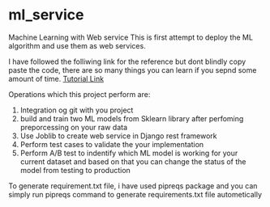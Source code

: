 # ml_service
Machine Learning with Web service
This is first attempt to deploy the ML algorithm and use them as web services.

I have followed the folliwing link for the reference but dont blindly copy paste the code, there are so many things you can learn if you sepnd some amount of time.
<a href = "https://www.deploymachinelearning.com/"> Tutorial Link </a>

Operations which this project perform are:
1. Integration og git with you project
2. build and train two ML models from Sklearn library after perfoming preporcessing on your raw data
3. Use Joblib to create web service in Django rest framework
4. Perform test cases to validate the your implementation
5. Perform A/B test to indentify which ML model is working for your current dataset and based on that you can change the status of the model from testing to production  


To generate requirement.txt file, i have used pipreqs package and you can simply run pipreqs command to generate requirements.txt file autometically
